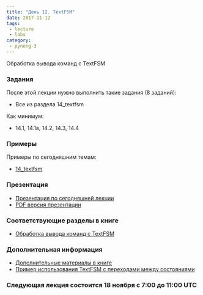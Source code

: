 ```yaml
---
title: "День 12. TextFSM"
date: 2017-11-12
tags:
 - lecture
 - labs
category:
 - pyneng-3
---
```


Обработка вывода команд с TextFSM

### Задания

После этой лекции нужно выполнить такие задания (8 заданий):

* Все из раздела 14_textfsm

Как минимум:

* 14.1, 14.1a, 14.2, 14.3, 14.4


### Примеры

Примеры по сегодняшним темам:

* [14_textfsm](https://github.com/pyneng/pyneng-online-sep-oct-2017/tree/master/examples/14_textfsm)

### Презентация

* [Презентация по сегодняшней лекции](https://gitpitch.com/natenka/pyneng-slides/py3-textfsm)
* [PDF версия презентации](https://github.com/pyneng/pyneng-online-sep-oct-2017/raw/master/presentations/14_textfsm.pdf)


### Соответствующие разделы в книге

* [Обработка вывода команд с TextFSM](https://natenka.gitbooks.io/pyneng/content/book/22_textfsm/)

### Дополнительная информация

* [Дополнительные материалы в книге](https://natenka.gitbooks.io/pyneng/content/book/22_textfsm/further_reading.html)
* [Пример использования TextFSM с переходами между состояниями](https://stackoverflow.com/questions/43076140/how-to-parse-text-over-multiple-lines-with-textfsm)

### Следующая лекция состоится 18 ноября с 7:00 до 11:00 UTC

